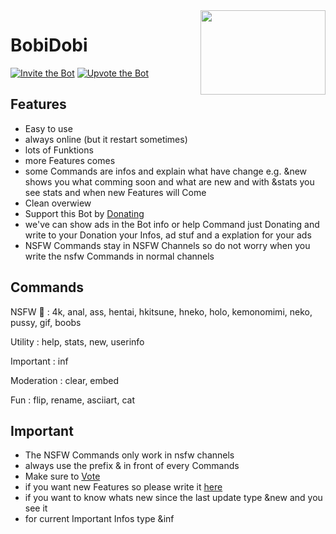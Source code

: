 <img align="right" src="https://cdn.discordapp.com/attachments/847512931276947469/862620880693362708/69680076_p0_master1200.jpeg" height="135" width="200">

# BobiDobi
[![Invite the Bot](https://img.shields.io/badge/Invite%20the%20Bot-over%20200%20Servers-blue)](https://discord.com/oauth2/authorize?client_id=856093340957540392&permissions=3020946641&scope=bot)
[![Upvote the Bot](https://img.shields.io/badge/Upvote%20the%20Bot-over%2010000%20Users-lightgrey)](https://discord.ly/nsfw-bot)


## Features
  * Easy to use
  * always online (but it restart sometimes)
  * lots of Funktions
  * more Features comes
  * some Commands are infos and explain what have change e.g. &new shows you what comming soon and what are new and with &stats you see stats and when new           Features will Come
  * Clean overwiew
  * Support this Bot by [Donating](https://www.paypal.com/donate?hosted_button_id=JCTVHN5J2UFSA)
  * we've can show ads in the Bot info or help Command just Donating and write to your Donation your Infos, ad stuf and a explation for your ads
  * NSFW Commands stay in NSFW Channels so do not worry when you write the nsfw Commands in normal channels

## Commands

NSFW 🔞 :
4k, anal, ass, hentai, hkitsune, hneko, holo, kemonomimi, neko, pussy, gif, boobs

Utility :
help, stats, new, userinfo

Important :
inf

Moderation :
clear, embed

Fun :
flip, rename, asciiart, cat

## Important
  * The NSFW Commands only work in nsfw channels
  * always use the prefix & in front of every Commands
  * Make sure to [Vote](https://discord.ly/nsfw-bot)
  * if you want new Features so please write it [here]()
  * if you want to know whats new since the last update type &new and you see it
  * for current Important Infos type &inf 
